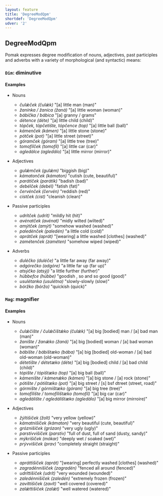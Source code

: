 ```yaml
---
layout: feature
title: 'DegreeModQpm'
shortdef: 'DegreeModQpm'
udver: '2'
---
```


## DegreeModQpm

Pomak expresses degree modification of nouns, adjectives, past participles and adverbs with a variety of morphological (and syntactic) means:

### <a name="Degree=Dim">`Dim`</a>: diminutive

#### Examples

* Nouns
	* _čulǽček  (čulǽk)_ "[a] little man (man)" 
	* _žanínka / žaníca (žaná)_ "[a] little woman (woman)" 
	* _bábička / bábica_ "[a] granny / grams" 
	* _détence (déte)_ "[a] little child (child)" 
	* _tópček, tópčetište, tópčence (top)_ "[a] little ball (ball)" 
	* _kámenček (kámen)_ "[a] little stone (stone)"  
	* _pótček (pot)_ "[a] little street (street)" 
	* _góramček (góram)_ "[a] little tree (tree)" 
	* _tomofílček (tomofíl)_ "[a] little car (car)" 
	* _agledálce (agledálo)_ "[a] little mirror (mirror)" 

* Adjectives
	* _gulǽmček (gulǽm)_ "biggish (big)" 
	* _kámatonček (kámaton)_ "cutish (cute, beautiful)" 
	* _parátiček (parátik)_ "badish (bad)" 
	* _debélček (debél)_ "fatish (fat)" 
	* _červénček (červén)_ "reddish (red)" 
	* _cístček (cist)_ "cleanish (clean)" 

* Passive participles
	* _udrítček (udrít)_ "mildly hit (hit)" 
	* _avénatček (avénat)_ "midly wilted (wilted)" 
	* _amýtček (amýt)_ "somehow washed (washed)" 
	* _paledénček (paledén)_ "a little cold (cold)"  
	* _aprátček (aprát)_ "[wearing] a little washed [clothes] (washed)"  
	* _zamétenček (zaméten)_ "somehow wiped (wiped)"  

* Adverbs
	* _duléčko (duléče)_ "a little far away (far away)" 
	* _adgórečko (adgóre)_ "a little far up (far up)"  
	* _atsýčko (atsýj)_ "a little further (further)"  
	* _húbbefce (húbbe)_ "goodish , so and so good (good)"  
	* _usulétanka (usulétna)_ "slowly-slowly (slow)"  
	* _bóržko (bóržo)_ "quickish (quick)"  

### <a name="Mag">`Mag`</a>: magnifier

#### Examples

* Nouns
	* _čulǽčište / čulǽčištǽko (čulǽk)_ "[a] big [bodied] man / [a] bad man (man)"  
	* _žaníšte / žanǽko (žaná)_ "[a] big [bodied] woman / [a] bad woman (woman)" 
	* _bábište / bábištæko (bába)_ "[a] big [bodied] old-woman / [a] bad old-woman (old-woman)" 
	* _détetište / détetæko (déte)_ "[a] big [bodied] child / [a] bad child (child)"  
	* _tópište / tópištæko (top)_ "[a] big ball (ball)"  
	* _kámenište / kámenǽko (kámen)_ "[a] big stone / [a] rock (stone)" 
	* _pótište / pótištæko (pot)_ "[a] big street / [s] bsf dtreet (street, road)"  
	* _górmište / górmištæko (góram)_ "[a] big tree (tree)" 
	* _tomofílište / tomofílištæko (tomofíl)_ "[a] big car (car)"  
	* _agledálište / agledálištæko (agledálo)_ "[a] big mirror (mirroire)" 

* Adjectives
	* _žýltišiček (žolt)_ "very yellow (yellow)" 
	* _kámatnišiček (kámaton)_ "very beautiful (cute, beautiful)" 
	* _gróznišiček (grózan)_ "very ugly (ugly)"
	* _parstívvišiček (parstív)_ "full of dust, full of sand (dusty, sandy)" 
	* _mýkrišiček (mókar)_ "deeply wet / soaked (wet)"  
	* _prývvišiček (prav)_ "completely straight (straight)"  

* Passive participles
	* _apráttišiček (aprát)_ "[wearing] perfectly washed [clothes] (washed)"  
	* _zagradénnišiček (zagradén)_ "fenced all around (fenced)"  
	* _udríttišiček (udrít)_ "very wounded (wounded)"  
	* _zaledénnišiček (zaledén)_ "extremely frozen (frozen)"  
	* _zavíttišiček (zavít)_ "well covered (covered)" 
	* _zalǽttišiček (zalǽt)_ "well watered (watered)"  
 
<!-- Interlanguage links updated Po lis 14 15:34:44 CET 2022 -->
